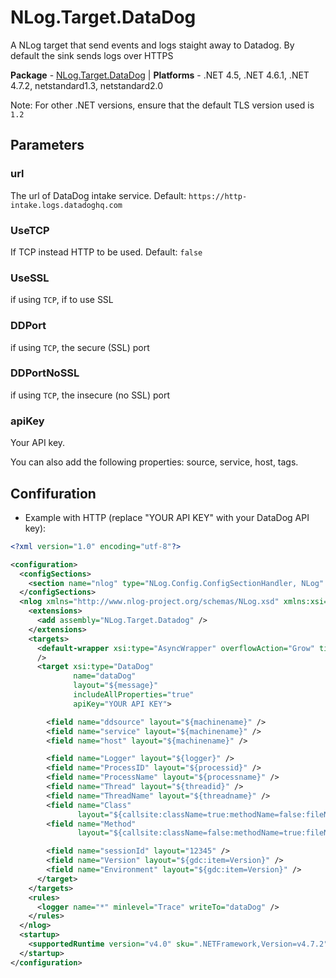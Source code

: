 # NLog.Target.DataDog

A NLog target that send events and logs staight away to Datadog. By default the sink sends logs over HTTPS

**Package** - [NLog.Target.DataDog](https://www.nuget.org/packages/NLog.Target.Datadog/)
| **Platforms** - .NET 4.5, .NET 4.6.1, .NET 4.7.2, netstandard1.3, netstandard2.0

Note: For other .NET versions, ensure that the default TLS version used is `1.2`


## Parameters

### url
The url of DataDog intake service. Default: `https://http-intake.logs.datadoghq.com`

### UseTCP
If TCP instead HTTP to be used. Default: `false`

### UseSSL
if using `TCP`, if to use SSL

### DDPort
if using `TCP`, the secure (SSL) port

### DDPortNoSSL
if using `TCP`, the insecure (no SSL) port

### apiKey
Your API key.

You can also add the following properties: source, service, host, tags.

## Confifuration

* Example with HTTP (replace "YOUR API KEY" with your DataDog API key):

```xml
<?xml version="1.0" encoding="utf-8"?>

<configuration>
  <configSections>
    <section name="nlog" type="NLog.Config.ConfigSectionHandler, NLog" />
  </configSections>
  <nlog xmlns="http://www.nlog-project.org/schemas/NLog.xsd" xmlns:xsi="http://www.w3.org/2001/XMLSchema-instance">
    <extensions>
      <add assembly="NLog.Target.Datadog" />
    </extensions>
    <targets>
      <default-wrapper xsi:type="AsyncWrapper" overflowAction="Grow" timeToSleepBetweenBatches="1"
      />
      <target xsi:type="DataDog"
              name="dataDog"
              layout="${message}"
              includeAllProperties="true"
              apiKey="YOUR API KEY">

        <field name="ddsource" layout="${machinename}" />
        <field name="service" layout="${machinename}" />
        <field name="host" layout="${machinename}" />

        <field name="Logger" layout="${logger}" />
        <field name="ProcessID" layout="${processid}" />
        <field name="ProcessName" layout="${processname}" />
        <field name="Thread" layout="${threadid}" />
        <field name="ThreadName" layout="${threadname}" />
        <field name="Class"
               layout="${callsite:className=true:methodName=false:fileName=false:includeSourcePath=false}" />
        <field name="Method"
               layout="${callsite:className=false:methodName=true:fileName=false:includeSourcePath=false}" />

        <field name="sessionId" layout="12345" />
        <field name="Version" layout="${gdc:item=Version}" />
        <field name="Environment" layout="${gdc:item=Version}" />
      </target>
    </targets>
    <rules>
      <logger name="*" minlevel="Trace" writeTo="dataDog" />
    </rules>
  </nlog>
  <startup>
    <supportedRuntime version="v4.0" sku=".NETFramework,Version=v4.7.2" />
  </startup>
</configuration>
```

